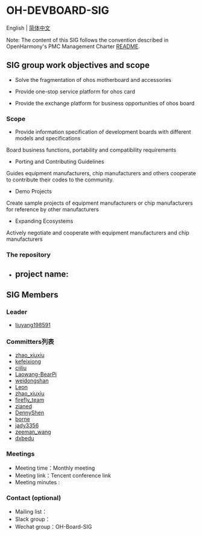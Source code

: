 # OH-DEVBOARD-SIG
English | [简体中文](./README.md)

Note: The content of this SIG follows the convention described in OpenHarmony's PMC Management Charter [README](/zh/pmc.md).

## SIG group work objectives and scope

- Solve the fragmentation of ohos motherboard and accessories

- Provide one-stop service platform for ohos card

- Provide the exchange platform for business opportunities of ohos board

### Scope

- Provide information specification of development boards with different models and specifications

Board business functions, portability and compatibility requirements

- Porting and Contributing Guidelines

Guides equipment manufacturers,  chip manufacturers and others cooperate to contribute their codes to the community.

- Demo Projects

Create sample projects of equipment manufacturers or chip manufacturers for reference by other manufacturers 

-  Expanding Ecosystems

Actively negotiate and cooperate with equipment manufacturers and chip manufacturers

### The repository 
- project name:
  - 

## SIG Members

### Leader
- [liuyang198591](https://gitee.com/liuyang198591)

### Committers列表
- [zhao_xiuxiu](https://gitee.com/zhao_xiuxiu)
- [kefeixiong](https://gitee.com/addyke)
- [cijliu](https://gitee.com/cijliu)
- [Laowang-BearPi](https://gitee.com/laowangiotclub)
- [weidongshan](https://gitee.com/weidongshan)
- [Leon](https://gitee.com/jahyeon)
- [zhao_xiuxiu](https://gitee.com/zhao_xiuxiu)
- [firefly_team](https://gitee.com/firefly_team)
- [zianed](https://gitee.com/zianed)
- [DennyShen](https://gitee.com/DennyShen)
- [borne](https://gitee.com/borne)
- [jady3356](https://gitee.com/taiyipei)
- [zeeman_wang](https://gitee.com/zeeman_wang)
- [dxbedu](https://gitee.com/dxbedu)

### Meetings
 - Meeting time：Monthly meeting
 - Meeting link：Tencent conference link
 - Meeting minutes :
### Contact (optional)

- Mailing list：
- Slack group：
- Wechat group：OH-Board-SIG
